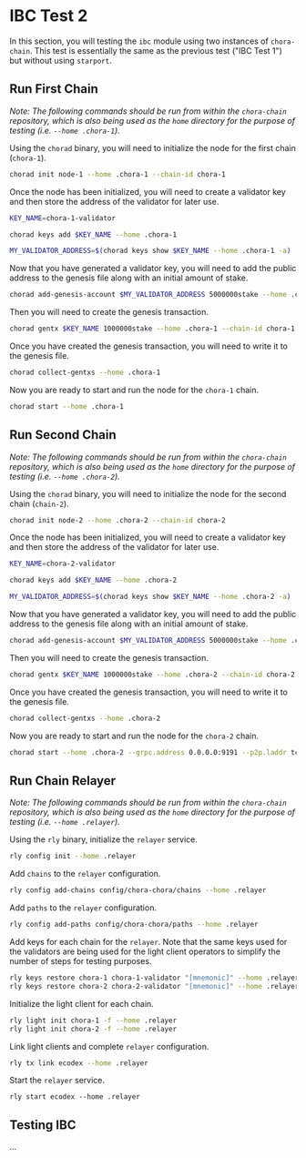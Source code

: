 # IBC Test 2

In this section, you will testing the `ibc` module using two instances of `chora-chain`. This test is essentially the same as the previous test ("IBC Test 1") but without using `starport`.

## Run First Chain

*Note: The following commands should be run from within the `chora-chain` repository, which is also being used as the `home` directory for the purpose of testing (i.e. `--home .chora-1`).*

Using the `chorad` binary, you will need to initialize the node for the first chain (`chora-1`).

```sh
chorad init node-1 --home .chora-1 --chain-id chora-1
```

Once the node has been initialized, you will need to create a validator key and then store the address of the validator for later use.

```sh
KEY_NAME=chora-1-validator

chorad keys add $KEY_NAME --home .chora-1

MY_VALIDATOR_ADDRESS=$(chorad keys show $KEY_NAME --home .chora-1 -a)
```

Now that you have generated a validator key, you will need to add the public address to the genesis file along with an initial amount of stake.

```sh
chorad add-genesis-account $MY_VALIDATOR_ADDRESS 5000000stake --home .chora-1 
```

Then you will need to create the genesis transaction.

```sh
chorad gentx $KEY_NAME 1000000stake --home .chora-1 --chain-id chora-1
```

Once you have created the genesis transaction, you will need to write it to the genesis file.

```sh
chorad collect-gentxs --home .chora-1
```

Now you are ready to start and run the node for the `chora-1` chain.

```sh
chorad start --home .chora-1
```

## Run Second Chain

*Note: The following commands should be run from within the `chora-chain` repository, which is also being used as the `home` directory for the purpose of testing (i.e. `--home .chora-2`).*

Using the `chorad` binary, you will need to initialize the node for the second chain (`chain-2`).

```sh
chorad init node-2 --home .chora-2 --chain-id chora-2
```

Once the node has been initialized, you will need to create a validator key and then store the address of the validator for later use.

```sh
KEY_NAME=chora-2-validator

chorad keys add $KEY_NAME --home .chora-2

MY_VALIDATOR_ADDRESS=$(chorad keys show $KEY_NAME --home .chora-2 -a)
```

Now that you have generated a validator key, you will need to add the public address to the genesis file along with an initial amount of stake.

```sh
chorad add-genesis-account $MY_VALIDATOR_ADDRESS 5000000stake --home .chora-2 
```

Then you will need to create the genesis transaction.

```sh
chorad gentx $KEY_NAME 1000000stake --home .chora-2 --chain-id chora-2
```

Once you have created the genesis transaction, you will need to write it to the genesis file.

```sh
chorad collect-gentxs --home .chora-2
```

Now you are ready to start and run the node for the `chora-2` chain.

```sh
chorad start --home .chora-2 --grpc.address 0.0.0.0:9191 --p2p.laddr tcp://127.0.0.1:26658 --rpc.laddr tcp://127.0.0.1:26659 --rpc.pprof_laddr 127.0.0.1:6161
```

## Run Chain Relayer

*Note: The following commands should be run from within the `chora-chain` repository, which is also being used as the `home` directory for the purpose of testing (i.e. `--home .relayer`).*

Using the `rly` binary, initialize the `relayer` service.

```sh
rly config init --home .relayer
```

Add `chains` to the `relayer` configuration.

```sh
rly config add-chains config/chora-chora/chains --home .relayer
```

Add `paths` to the `relayer` configuration.

```sh
rly config add-paths config/chora-chora/paths --home .relayer
```

Add keys for each chain for the `relayer`. Note that the same keys used for the validators are being used for the light client operators to simplify the number of steps for testing purposes.

```sh
rly keys restore chora-1 chora-1-validator "[mnemonic]" --home .relayer
rly keys restore chora-2 chora-2-validator "[mnemonic]" --home .relayer
```

Initialize the light client for each chain.

```sh
rly light init chora-1 -f --home .relayer
rly light init chora-2 -f --home .relayer
```

Link light clients and complete `relayer` configuration.

```sh
rly tx link ecodex --home .relayer
```

Start the `relayer` service.

```
rly start ecodex --home .relayer
```

## Testing IBC

...
